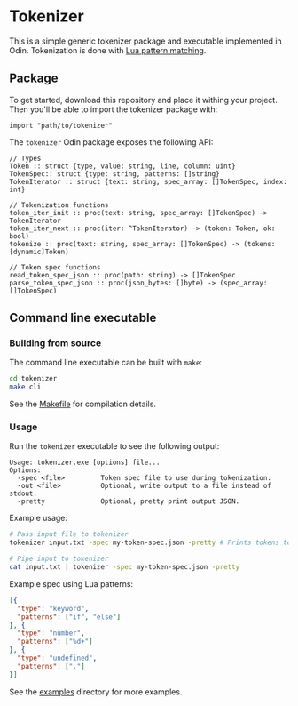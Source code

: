 # Tokenizer

This is a simple generic tokenizer package and executable implemented in Odin.
Tokenization is done with [Lua pattern matching](https://www.lua.org/pil/20.2.html).

## Package

To get started, download this repository and place it withing your project.
Then you'll be able to import the tokenizer package with:

```odin
import "path/to/tokenizer"
```

The `tokenizer` Odin package exposes the following API:

```odin
// Types
Token :: struct {type, value: string, line, column: uint}
TokenSpec:: struct {type: string, patterns: []string}
TokenIterator :: struct {text: string, spec_array: []TokenSpec, index: int}

// Tokenization functions
token_iter_init :: proc(text: string, spec_array: []TokenSpec) -> TokenIterator
token_iter_next :: proc(iter: ^TokenIterator) -> (token: Token, ok: bool)
tokenize :: proc(text: string, spec_array: []TokenSpec) -> (tokens: [dynamic]Token)

// Token spec functions
read_token_spec_json :: proc(path: string) -> []TokenSpec
parse_token_spec_json :: proc(json_bytes: []byte) -> (spec_array: []TokenSpec)
```

## Command line executable

### Building from source

The command line executable can be built with `make`:

```bash
cd tokenizer
make cli
```

See the [Makefile](./Makefile) for compilation details.

### Usage

Run the `tokenizer` executable to see the following output:

```
Usage: tokenizer.exe [options] file...
Options:
  -spec <file>         Token spec file to use during tokenization.
  -out <file>          Optional, write output to a file instead of stdout.
  -pretty              Optional, pretty print output JSON.
```

Example usage:

```bash
# Pass input file to tokenizer
tokenizer input.txt -spec my-token-spec.json -pretty # Prints tokens to stdout as a JSON list

# Pipe input to tokenizer
cat input.txt | tokenizer -spec my-token-spec.json -pretty
```

Example spec using Lua patterns:

```json
[{
  "type": "keyword",
  "patterns": ["if", "else"]
}, {
  "type": "number",
  "patterns": ["%d+"]
}, {
  "type": "undefined",
  "patterns": ["."]
}]
```

See the [examples](./examples/) directory for more examples.
